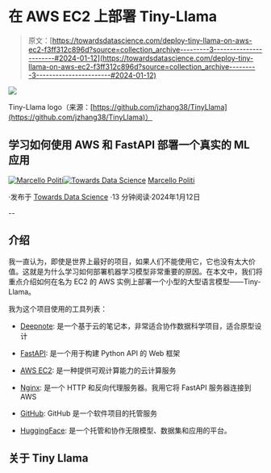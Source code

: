 # 在 AWS EC2 上部署 Tiny-Llama

> 原文：[https://towardsdatascience.com/deploy-tiny-llama-on-aws-ec2-f3ff312c896d?source=collection_archive---------3-----------------------#2024-01-12](https://towardsdatascience.com/deploy-tiny-llama-on-aws-ec2-f3ff312c896d?source=collection_archive---------3-----------------------#2024-01-12)

![](../Images/f413377810614e94c713c29a27c88010.png)

Tiny-Llama logo（来源：[https://github.com/jzhang38/TinyLlama](https://github.com/jzhang38/TinyLlama)）

## 学习如何使用 AWS 和 FastAPI 部署一个真实的 ML 应用

[](https://medium.com/@marcellopoliti?source=post_page---byline--f3ff312c896d--------------------------------)[![Marcello Politi](../Images/484e44571bd2e75acfe5fef3146ab3c2.png)](https://medium.com/@marcellopoliti?source=post_page---byline--f3ff312c896d--------------------------------)[](https://towardsdatascience.com/?source=post_page---byline--f3ff312c896d--------------------------------)[![Towards Data Science](../Images/a6ff2676ffcc0c7aad8aaf1d79379785.png)](https://towardsdatascience.com/?source=post_page---byline--f3ff312c896d--------------------------------) [Marcello Politi](https://medium.com/@marcellopoliti?source=post_page---byline--f3ff312c896d--------------------------------)

·发布于 [Towards Data Science](https://towardsdatascience.com/?source=post_page---byline--f3ff312c896d--------------------------------) ·13 分钟阅读·2024年1月12日

--

## 介绍

我一直认为，即使是世界上最好的项目，如果人们不能使用它，它也没有太大价值。这就是为什么学习如何部署机器学习模型非常重要的原因。在本文中，我们将重点介绍如何在名为 EC2 的 AWS 实例上部署一个小型的大型语言模型——Tiny-Llama。

我为这个项目使用的工具列表：

+   [Deepnote](https://deepnote.com/): 是一个基于云的笔记本，非常适合协作数据科学项目，适合原型设计

+   [FastAPI](https://fastapi.tiangolo.com/): 是一个用于构建 Python API 的 Web 框架

+   [AWS EC2](https://aws.amazon.com/pm/ec2/?gclid=CjwKCAiAqNSsBhAvEiwAn_tmxcAUKn_yNi6eSU_EJAZAV5z3kUQ4SzQmrv-xK9Jj0xkFLd9ahM84ihoCljcQAvD_BwE&trk=be8ffa73-d198-48a9-8728-2fdd4b8a06a0&sc_channel=ps&ef_id=CjwKCAiAqNSsBhAvEiwAn_tmxcAUKn_yNi6eSU_EJAZAV5z3kUQ4SzQmrv-xK9Jj0xkFLd9ahM84ihoCljcQAvD_BwE%3AG%3As&s_kwcid=AL%214422%213%21494972673739%21e%21%21g%21%21aws+ec2%2112196406589%21115425120925): 是一种提供可观计算能力的云计算服务

+   [Nginx](https://nginx.org/en/): 是一个 HTTP 和反向代理服务器。我用它将 FastAPI 服务器连接到 AWS

+   [GitHub](https://github.com/): GitHub 是一个软件项目的托管服务

+   [HuggingFace](https://huggingface.co/): 是一个托管和协作无限模型、数据集和应用的平台。

## 关于 Tiny Llama
